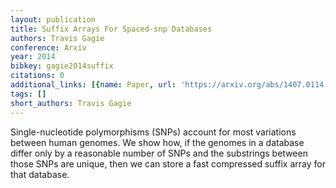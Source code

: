 ```yaml
---
layout: publication
title: Suffix Arrays For Spaced-snp Databases
authors: Travis Gagie
conference: Arxiv
year: 2014
bibkey: gagie2014suffix
citations: 0
additional_links: [{name: Paper, url: 'https://arxiv.org/abs/1407.0114'}]
tags: []
short_authors: Travis Gagie
---
```

Single-nucleotide polymorphisms (SNPs) account for most variations between
human genomes. We show how, if the genomes in a database differ only by a
reasonable number of SNPs and the substrings between those SNPs are unique,
then we can store a fast compressed suffix array for that database.